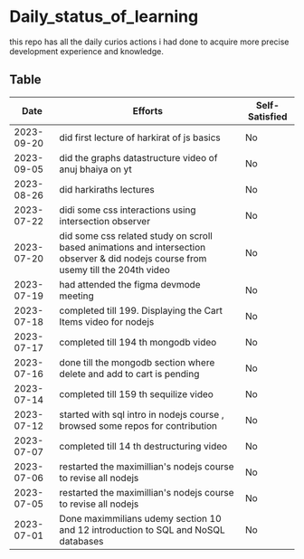 # Daily_status_of_learning
this repo has all the daily curios actions i had done to acquire more precise development experience and knowledge.


## Table
| Date       | Efforts   | Self-Satisfied |
|------------|-----------|----------------|
| 2023-09-20 | did first lecture of harkirat of js basics| No|
| 2023-09-05 | did the graphs datastructure video of anuj bhaiya on yt | No|
| 2023-08-26 | did harkiraths lectures  | No|
| 2023-07-22 | didi some css interactions using intersection observer  | No|
| 2023-07-20 | did some css related study on scroll based animations and intersection observer & did nodejs course from usemy till the 204th video | No|
| 2023-07-19 | had attended the figma devmode meeting  | No|
| 2023-07-18 | completed till 199. Displaying the Cart Items video for nodejs | No|
| 2023-07-17 | completed till 194 th mongodb video | No|
| 2023-07-16 | done till the mongodb section where delete and add to cart is pending | No|
| 2023-07-14 | completed till 159 th sequilize video | No|
| 2023-07-12 | started with sql intro in nodejs course , browsed some repos for contribution | No|
| 2023-07-07 | completed till 14 th destructuring video | No|
| 2023-07-06 | restarted the maximillian's nodejs course to revise all nodejs | No|
| 2023-07-05 | restarted the maximillian's nodejs course to revise all nodejs | No|
| 2023-07-01 | Done maximmilians udemy section 10 and 12 introduction to SQL and NoSQL databases | No|











